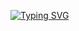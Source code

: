 [![Typing SVG](https://readme-typing-svg.demolab.com?font=Fira+Code&pause=1000&width=435&lines=Hello+there%2C+this+is+Ziad)](https://git.io/typing-svg)

<!--
**ziadosama5/ziadosama5** is a ✨ _special_ ✨ repository because its `README.md` (this file) appears on your GitHub profile.

Here are some ideas to get you started:

- 🔭 I’m currently working on ...
- 🌱 I’m currently learning ...
- 👯 I’m looking to collaborate on ...
- 🤔 I’m looking for help with ...
- 💬 Ask me about ...
- 📫 How to reach me: ...
- 😄 Pronouns: ...
- ⚡ Fun fact: ...
-->
